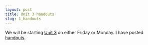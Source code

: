 ```yaml
---
layout: post
title: Unit 3 handouts
slug: 1_handouts
---
```


We will be starting [Unit 3](/nonlinear) on either Friday or Monday. I have posted [handouts](/materials/nonlinear.handouts.pdf).
